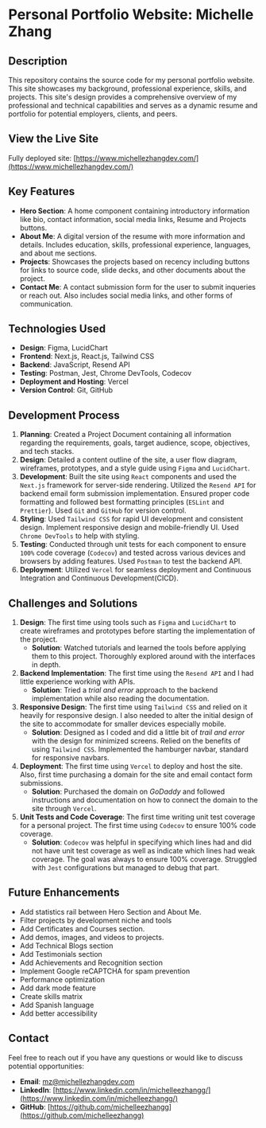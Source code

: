 # Personal Portfolio Website: Michelle Zhang

## Description

This repository contains the source code for my personal portfolio website. This site showcases my background, professional experience, skills, and projects. This site's design provides a comprehensive overview of my professional and technical capabilities and serves as a dynamic resume and portfolio for potential employers, clients, and peers.

## View the Live Site

Fully deployed site: [https://www.michellezhangdev.com/](https://www.michellezhangdev.com/)

## Key Features

- **Hero Section**: A home component containing introductory information like bio, contact information, social media links, Resume and Projects buttons.
- **About Me**: A digital version of the resume with more information and details. Includes education, skills, professional experience, languages, and about me sections.
- **Projects**: Showcases the projects based on recency including buttons for links to source code, slide decks, and other documents about the project.
- **Contact Me**: A contact submission form for the user to submit inqueries or reach out. Also includes social media links, and other forms of communication.

## Technologies Used

- **Design**: Figma, LucidChart
- **Frontend**: Next.js, React.js, Tailwind CSS
- **Backend**: JavaScript, Resend API
- **Testing**: Postman, Jest, Chrome DevTools, Codecov
- **Deployment and Hosting**: Vercel
- **Version Control**: Git, GitHub

## Development Process

1. **Planning**: Created a Project Document containing all information regarding the requirements, goals, target audience, scope, objectives, and tech stacks.
2. **Design**: Detailed a content outline of the site, a user flow diagram, wireframes, prototypes, and a style guide using `Figma` and `LucidChart`.
3. **Development**: Built the site using `React` components and used the `Next.js` framework for server-side rendering. Utilized the `Resend API` for backend email form submission implementation. Ensured proper code formatting and followed best formatting principles (`ESLint` and `Prettier`). Used `Git` and `GitHub` for version control.
4. **Styling**: Used `Tailwind CSS` for rapid UI development and consistent design. Implement responsive design and mobile-friendly UI. Used `Chrome DevTools` to help with styling.
5. **Testing**: Conducted through unit tests for each component to ensure `100%` code coverage (`Codecov`) and tested across various devices and browsers by adding features. Used `Postman` to test the backend API.
6. **Deployment**: Utilized `Vercel` for seamless deployment and Continuous Integration and Continuous Development(CICD).

## Challenges and Solutions

1. **Design**: The first time using tools such as `Figma` and `LucidChart` to create wireframes and prototypes before starting the implementation of the project.
   - **Solution**: Watched tutorials and learned the tools before applying them to this project. Thoroughly explored around with the interfaces in depth.
2. **Backend Implementation**: The first time using the `Resend API` and I had little experience working with APIs.
   - **Solution**: Tried a _trial and error_ approach to the backend implementation while also reading the documentation.
3. **Responsive Design**: The first time using `Tailwind CSS` and relied on it heavily for responsive design. I also needed to alter the initial design of the site to accommodate for smaller devices especially mobile.
   - **Solution**: Designed as I coded and did a little bit of _trail and error_ with the design for minimized screens. Relied on the benefits of using `Tailwind CSS`. Implemented the hamburger navbar, standard for responsive navbars.
4. **Deployment**: The first time using `Vercel` to deploy and host the site. Also, first time purchasing a domain for the site and email contact form submissions.
   - **Solution**: Purchased the domain on _GoDaddy_ and followed instructions and documentation on how to connect the domain to the site through `Vercel`.
5. **Unit Tests and Code Coverage**: The first time writing unit test coverage for a personal project. The first time using `Codecov` to ensure 100% code coverage.
   - **Solution**: `Codecov` was helpful in specifying which lines had and did not have unit test coverage as well as indicate which lines had weak coverage. The goal was always to ensure 100% coverage. Struggled with `Jest` configurations but managed to debug that part.

## Future Enhancements

- Add statistics rail between Hero Section and About Me.
- Filter projects by development niche and tools
- Add Certificates and Courses section.
- Add demos, images, and videos to projects.
- Add Technical Blogs section
- Add Testimonials section
- Add Achievements and Recognition section
- Implement Google reCAPTCHA for spam prevention
- Performance optimization
- Add dark mode feature
- Create skills matrix
- Add Spanish language
- Add better accessibility

## Contact

Feel free to reach out if you have any questions or would like to discuss potential opportunities:

- **Email**: <mz@michellezhangdev.com>
- **LinkedIn**: [https://www.linkedin.com/in/michelleezhangg/](https://www.linkedin.com/in/michelleezhangg/)
- **GitHub**: [https://github.com/michelleezhangg](https://github.com/michelleezhangg)
